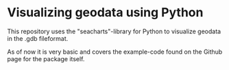 # Visualizing geodata using Python
This repository uses the "seacharts"-library for Python to visualize geodata in the .gdb fileformat.

As of now it is very basic and covers the example-code found on the Github page for the package itself.
